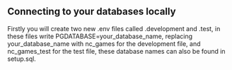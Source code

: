 ## Connecting to your databases locally

Firstly you will create two new .env files called .development and .test, in these files write PGDATABASE=your_database_name, replacing your_database_name with nc_games for the development file, and nc_games_test for the test file, these database names can also be found in setup.sql.
